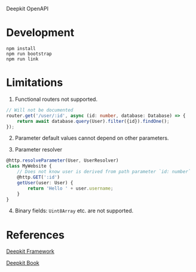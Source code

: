 Deepkit OpenAPI

# Development

```
npm install
npm run bootstrap
npm run link
```

# Limitations

1. Functional routers not supported.

```ts
// Will not be documented
router.get('/user/:id', async (id: number, database: Database) => {
    return await database.query(User).filter({id}).findOne();
});
```

2. Parameter default values cannot depend on other parameters.

3. Parameter resolver

```ts
@http.resolveParameter(User, UserResolver)
class MyWebsite {
    // Does not know user is derived from path parameter `id: number`
    @http.GET(':id')
    getUser(user: User) {
        return 'Hello ' + user.username;
    }
}
```

4. Binary fields: `Uint8Array` etc. are not supported.

# References

[Deepkit Framework](https://deepkit.io/documentation/framework)

[Deepkit Book](https://deepkit-book.herokuapp.com/deepkit-book-english.html#_input)

